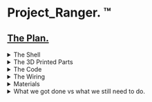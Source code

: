 

# Project_Ranger. :tm:

## [The Plan.](https://docs.google.com/presentation/d/1V07V4oMX6rR0zrcOJrXR6CwsMRg8p46A6sB8ayAkjh0/edit?usp=sharing)
</button>


<details closed>
<summary> The Shell </summary>
<br>

   ### In order to make the shell we need we had to take "The best of both worlds"
   
  <img width="600" src="https://github.com/JordanHiggins777/Project_Ranger/blob/main/both%20worlds.PNG"> 
   
 ### So chop shop both and you may see where this is going 
   
  <img width="300" src="https://github.com/JordanHiggins777/Project_Ranger/blob/main/Chop.PNG"> 
      
      
### Now we have to epoxy
      

  <img width="300" src="https://github.com/JordanHiggins777/Project_Ranger/blob/main/Epoxy.PNG"> 
            
### But this looks sloppy and unatural so its time to put some spot putty on

  <img width="300" src="https://github.com/JordanHiggins777/Project_Ranger/blob/main/Spot%20putty.PNG"> 
                        
### Time to sand off the imperfections
                        

  <img width="300" src="https://github.com/JordanHiggins777/Project_Ranger/blob/main/Sand.PNG"> 
                        
                        
            
### And now for a layer of primer
   
   <img width="300" src="https://github.com/JordanHiggins777/Project_Ranger/blob/main/Primer.PNG"> 
    
### After this cuts have to be made to fit things like a battery, oled, pi, rev trigger(ect)
   
   <img width="300" src="https://github.com/JordanHiggins777/Project_Ranger/blob/main/cutsandstuff.PNG"> 
   
   
   

   Overall the shell has been a project in it self. Getting all the required epoxies and getting access to things like a bandsaw and dremel were tasks in of themselfs. Its been going well and this may be the part of the project that gets finished this year.
      
      
      
      
      
      
      
      
      
      
      
      
      
      
      
      
      
      
      
      
  
</details>

<details closed>
<summary> The 3D Printed Parts </summary>
<br>

   
<img width="900" src="https://github.com/JordanHiggins777/Project_Ranger/blob/main/3dparts.png"> 
   
   
</details>

<details closed>
<summary> The Code </summary>
<br>
   
   It seems what code this project did have has vanished into a sea of raspberry pi's never to be seen again so instead we have
[Corins Explanation and Breakdown :tm:](https://docs.google.com/presentation/d/1kC6Iq2mJe4OgHZj7pHiL5dz0srJc9bVK3q16_SVc-_I/edit?usp=sharing)
</details>

<details closed>
<summary> The Wiring </summary>
<br>
kjsnskjcnksjdncksjndcksnkcnjdskdjcnskdjcnskdjnskdnskdjsnkdjcnskdjnc
</details>


<details closed>
<summary> Materials </summary>
<br>
   
   <img width="900" src="https://github.com/JordanHiggins777/Project_Ranger/blob/main/materials.PNG"> 
   
   
# Shopping List
   
Item  | Link
------------- | ------------- 
Nerf Stryfe| https://www.amazon.com/Nerf-N-Strike-Elite-Strife-Blaster/dp/B01GPOL4UO
Nerf Longstrike | https://www.amazon.com/Longstrike-Nerf-Extension-Six-Dart-Exclusive/dp/B07B3KS1B8
Epoxy Putty | https://www.oatey.com/products/oatey-fixit-stick-epoxy-putty-1829259701
Spot Putty |https://www.amazon.com/Bondo-907-Glazing-Spot-Putty/dp/B0002JM8PY
Dremel | https://www.amazon.com/WEN-2307-Variable-100-Piece-Accessories/dp/B00A8DXKXS/ref=asc_df_B00A8DXKXS/?tag=hyprod-20&linkCode=df0&hvadid=309807921328&hvpos=&hvnetw=g&hvrand=12701329074841230561&hvpone=&hvptwo=&hvqmt=&hvdev=c&hvdvcmdl=&hvlocint=&hvlocphy=9008532&hvtargid=pla-434720367799&psc=1
Primer | https://www.homedepot.com/p/Rust-Oleum-Automotive-12-oz-Self-Etching-Gray-Primer-Spray-249322/202097278
Large File | https://www.amazon.com/KALIM-Medium-Without-Suitable-Sharpening/dp/B08C9V8VK3/ref=asc_df_B08C9V8VK3/?tag=hyprod-20&linkCode=df0&hvadid=459730407112&hvpos=&hvnetw=g&hvrand=12952462876528770670&hvpone=&hvptwo=&hvqmt=&hvdev=c&hvdvcmdl=&hvlocint=&hvlocphy=9008532&hvtargid=pla-942898385722&psc=1
Small Files | https://www.walmart.com/ip/Hyper-Tough-6-Piece-Needle-File-Tool-Set-TR17075C/49944457?wl13=1811&selectedSellerId=0
Sand Paper | https://www.walmart.com/ip/Gator-Multi-Surface-Clamp-On-1-4-Sandpaper-Sheets-100-Grit-15-Pack-5121-04/46488866?wl13=1688&selectedSellerId=0
Raspberry Pi Zero | https://www.adafruit.com/product/2885?gclid=Cj0KCQjw8IaGBhCHARIsAGIRRYpwdSTZ_i2Ee7UcsPfXZkOq7sSyJlg9vylwor0_1E1cd-yNOW7tzrUaAoAAEALw_wcB
Pi Camera | https://www.amazon.com/Raspberry-Pi-Camera-Module-Megapixel/dp/B01ER2SKFS
Oled Screen | https://www.ebay.com/itm/303334623039?chn=ps&mkevt=1&mkcid=28
LIDAR Sensor | https://www.sparkfun.com/products/14032
Lipo Battery | https://outofdarts.com/collections/batteries-chargers/products/graphene-950mah-xt60
   
   
</details>




<details closed>
<summary> What we got done vs what we still need to do. </summary>
<br>

Tasks  | Compleation:  :heavy_check_mark: = Done  :x: = Not done  :heavy_minus_sign: = In Progress
 ------------- | ------------- 
 Shell Integration | :heavy_check_mark: 
 Shell Cuts | :heavy_check_mark: 
 Shell Filing | :heavy_minus_sign: 
 Shell Clean Up | :heavy_minus_sign:
 Painting the Shell | :x:
 3D Printed Rev Trigger | :x: 
 3D Printed Mag Release | :heavy_check_mark: 
 3D Printed Battery Pack | :heavy_check_mark: 
 3D Printed Oled Cage | :heavy_minus_sign:
 3D Printed Pusher Lever | :x:
 3D Printed Lidar and Camera Box | :heavy_minus_sign:
 Wiring the Oled | :heavy_check_mark:  
 Wiring the Camera and Laser| :heavy_check_mark:  
 Wiring the LIDAR Sensor | :x:  
 Wiring the Motors | :heavy_check_mark: 
 Wiring the Rev Switch | :heavy_check_mark:  
 Wiring the Battery/XT-60 | :heavy_check_mark: 
 Coding the OLED  | :heavy_check_mark: 
 Coding the Camera | :heavy_check_mark: 
 Coding the LIDAR | :heavy_minus_sign: 
   
</details>

